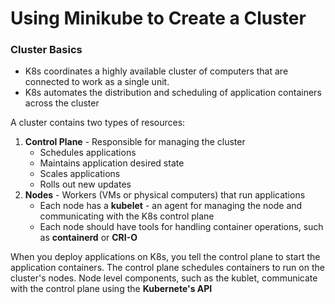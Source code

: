 # Using Minikube to Create a Cluster

### Cluster Basics
- K8s coordinates a highly available cluster of computers that are connected to work as a single unit. 
- K8s automates the distribution and scheduling of application containers across the cluster

A cluster contains two types of resources:
1. **Control Plane** - Responsible for managing the cluster
    - Schedules applications
    - Maintains application desired state
    - Scales applications
    - Rolls out new updates
2. **Nodes** - Workers (VMs or physical computers) that run applications
    - Each node has a **kubelet** - an agent for managing the node and communicating with the K8s control plane
    - Each node should have tools for handling container operations, such as **containerd** or **CRI-O**


When you deploy applications on K8s, you tell the control plane to start the application containers. The control plane schedules containers to run on the cluster's nodes. Node level components, such as the kublet, communicate with the control plane using the **Kubernete's API**





